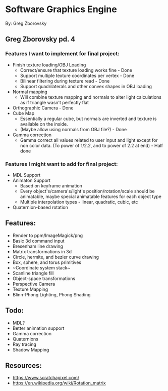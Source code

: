 # Software Graphics Engine
By: Greg Zborovsky

## Greg Zborovsky pd. 4
### Features I want to implement for final project:
* Finish texture loading/OBJ Loading
  * Correct/ensure that texture loading works fine - Done
  * Support multiple texture coordinates per vertex - Done
  * Bilinear filtering during texture read  - Done
  * Support quadrilaterals and other convex shapes in OBJ loading
* Normal mapping
  * Will combine texture mapping and normals to alter light calculations as if triangle wasn't perfectly flat
* Orthographic Camera - Done
* Cube Map
  * Essentially a regular cube, but normals are inverted and texture is available on the inside.
  * (Maybe allow using normals from OBJ file?) - Done
* Gamma correction
  * Gamma correct all values related to user input and light except for non color data. (To power of 1/2.2, and to power of 2.2 at end) - Half done

### Features I might want to add for final project:
* MDL Support
* Animaton Support
  * Based on keyframe animation
  * Every object's/camera's/light's position/rotation/scale should be animatable, maybe special animatable features for each object type
  * Multiple interpolation types - linear, quadratic, cubic, etc
* Quaternion-based rotation

## Features:
* Render to ppm/ImageMagick/png
* Basic 3d command input
* Bresenham line drawing
* Matrix transformations in 3d
* Circle, hermite, and bezier curve drawing
* Box, sphere, and torus primitives
* ~Coordinate system stack~
* Scanline triangle fill
* Object-space transformations
* Perspective Camera
* Texture Mapping
* Blinn-Phong Lighting, Phong Shading

## Todo:
* MDL?
* Better animation support
* Gamma correction
* Quaternions
* Ray tracing
* Shadow Mapping

## Resources:
* https://www.scratchapixel.com/
* https://en.wikipedia.org/wiki/Rotation_matrix
